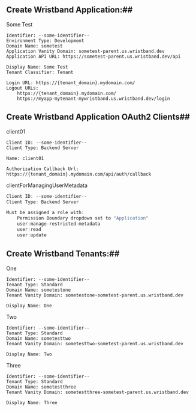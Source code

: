 ## Create Wristband Application:##

Some Test
```
Identifier: --some-identifier--
Environment Type: Development
Domain Name: sometest
Application Vanity Domain: sometest-parent.us.wristband.dev
Application API URL: https://sometest-parent.us.wristband.dev/api

Display Name: Some Test
Tenant Classifier: Tenant

Login URL: https://{tenant_domain}.mydomain.com/
Logout URLs: 
    https://{tenant_domain}.mydomain.com/
    https://myapp-mytenant-mywristband.us.wristband.dev/login
```

## Create Wristband Application OAuth2 Clients##

client01
```
Client ID: --some-identifier--
Client Type: Backend Server

Name: client01

Authorization Callback Url: https://{tenant_domain}.mydomain.com/api/auth/callback
```

clientForManagingUserMetadata
```csharp
Client ID: --some-identifier--
Client Type: Backend Server

Must be assigned a role with:
    Permission Boundary dropdown set to "Application"
    user:manage-restricted-metadata
    user:read
    user:update
```

## Create Wristband Tenants:##

One
```
Identifier: --some-identifier--
Tenant Type: Standard
Domain Name: sometestone
Tenant Vanity Domain: sometestone-sometest-parent.us.wristband.dev

Display Name: One
```

Two
```
Identifier: --some-identifier--
Tenant Type: Standard
Domain Name: sometesttwo
Tenant Vanity Domain: sometesttwo-sometest-parent.us.wristband.dev

Display Name: Two
```

Three
```
Identifier: --some-identifier--
Tenant Type: Standard
Domain Name: sometestthree
Tenant Vanity Domain: sometestthree-sometest-parent.us.wristband.dev

Display Name: Three
```
